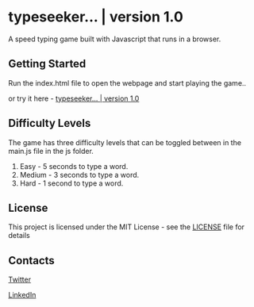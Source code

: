 # typeseeker... | version 1.0
A speed typing game built with Javascript that runs in a browser. 

## Getting Started

Run the index.html file to open the webpage and start playing the game..

or try it here - [typeseeker... | version 1.0](https://alexnjoroge.github.io/typeseeker-version1/) 

## Difficulty Levels

The game has three difficulty levels that can be toggled between in the main.js file in the js folder.

1. Easy   - 5 seconds to type a word.
2. Medium - 3 seconds to type a word.
3. Hard   - 1 second to type a word.


## License

This project is licensed under the MIT License - see the [LICENSE](LICENSE) file for details


## Contacts

 [Twitter](https://twitter.com/thealexnjoroge) 
 
 [LinkedIn](https://linkedin.com/in/alexnjoroge) 

